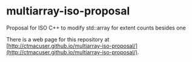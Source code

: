 multiarray-iso-proposal=======================Proposal for ISO C++ to modify std::array for extent counts besides oneThere is a web page for this repository at [http://ctmacuser.github.io/multiarray-iso-proposal/](http://ctmacuser.github.io/multiarray-iso-proposal/).